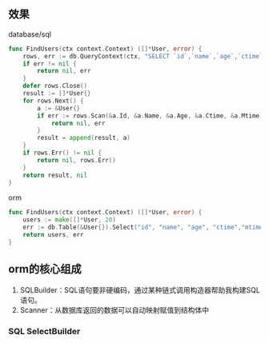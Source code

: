 ## 效果
database/sql
```go
func FindUsers(ctx context.Context) ([]*User, error) {
    rows, err := db.QueryContext(ctx, "SELECT `id`,`name`,`age`,`ctime`,`mtime` FROM user WHERE `age`<? ORDER BY `id` LIMIT 20 ", 20)
    if err != nil {
        return nil, err
    }
    defer rows.Close()
    result := []*User{}
    for rows.Next() {
        a := &User{}
        if err := rows.Scan(&a.Id, &a.Name, &a.Age, &a.Ctime, &a.Mtime); err != nil {
            return nil, err
        }
        result = append(result, a)
    }
    if rows.Err() != nil {
        return nil, rows.Err()
    }
    return result, nil
}
```
orm
```go
func FindUsers(ctx context.Context) ([]*User, error) {
	users := make([]*User, 20)
	err := db.Table(&User{}).Select("id", "name", "age", "ctime","mtime").Where("age < ", 20).Limit(20).Find(&users).Err
	return users, err
}
```

## orm的核心组成
1. SQLBuilder：SQL语句要非硬编码，通过某种链式调用构造器帮助我构建SQL语句。
2. Scanner：从数据库返回的数据可以自动映射赋值到结构体中

### SQL SelectBuilder
